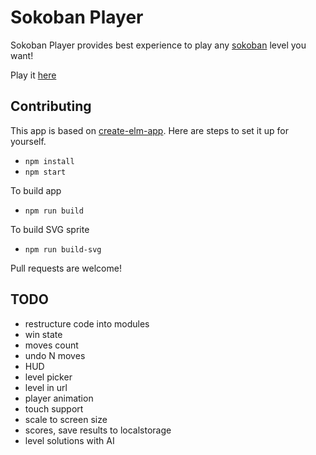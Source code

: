 # Sokoban Player

Sokoban Player provides best experience to play any [sokoban](https://en.wikipedia.org/wiki/Sokoban) level you want!

Play it [here](https://sokoban-player.netlify.com/)

## Contributing

This app is based on [create-elm-app](https://github.com/halfzebra/create-elm-app).
Here are steps to set it up for yourself.

- `npm install`
- `npm start`

To build app

- `npm run build`

To build SVG sprite

- `npm run build-svg`

Pull requests are welcome!

## TODO

- restructure code into modules
- win state
- moves count
- undo N moves
- HUD
- level picker
- level in url
- player animation
- touch support
- scale to screen size
- scores, save results to localstorage
- level solutions with AI
